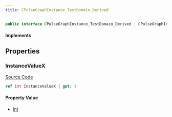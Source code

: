 ```yaml
---
title: CPulseGraphInstance_TestDomain_Derived
---
```


```csharp
public interface CPulseGraphInstance_TestDomain_Derived : CPulseGraphInstance_TestDomain, CBasePulseGraphInstance, ISchemaClass<CBasePulseGraphInstance>, ISchemaClass<CPulseGraphInstance_TestDomain>, ISchemaClass<CPulseGraphInstance_TestDomain_Derived>, ISchemaField, ISchemaClass, INativeHandle
```

#### Implements

## Properties

### InstanceValueX

[Source Code](https://github.com/swiftly-solution/swiftlys2/blob/main/managed/src/SwiftlyS2.Generated/Schemas/Interfaces/CPulseGraphInstance_TestDomain_Derived.cs#L17)

```csharp
ref int InstanceValueX { get; }
```

#### Property Value

- [int](https://learn.microsoft.com/dotnet/api/system.int32)

